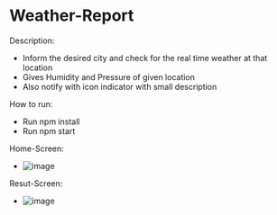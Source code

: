 # Weather-Report
Description:
- Inform the desired city and check for the real time weather at that location
- Gives Humidity and Pressure of given location 
- Also notify with icon indicator with small description

How to run:
- Run npm install
- Run npm start

Home-Screen:
- ![image](https://user-images.githubusercontent.com/53870345/157731016-43eeecc0-0aed-4df3-99fe-6b91a282bd20.png)


Resut-Screen:
- ![image](https://user-images.githubusercontent.com/53870345/157731199-8f4cec1f-c67c-424f-be68-7d64fe72e1f4.png)


